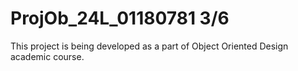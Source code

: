 # ProjOb_24L_01180781 3/6

This project is being developed as a part of Object Oriented Design academic course.
